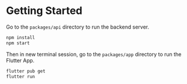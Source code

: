 # Getting Started

Go to the `packages/api` directory to run the backend server.

```bash
npm install
npm start
```

Then in new terminal session, go to the `packages/app` directory to run the Flutter App.

```bash
flutter pub get
flutter run
```
